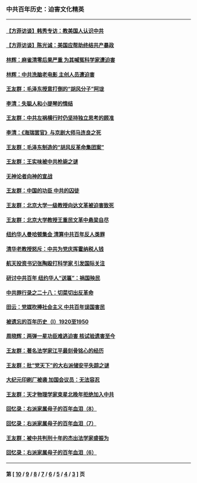 ### 中共百年历史：迫害文化精英
---
#### [【方菲访谈】韩秀专访：教美国人认识中共](../../pages/nf1176111/n13821310.md?12270430) 
#### [【方菲访谈】陈光诚：美国应帮助终结共产暴政](../../pages/nf1176111/n13759521.md?12270430) 
#### [林辉：麻雀清零后果严重 为其喊冤科学家遭迫害](../../pages/nf1176111/n13746900.md?12270430) 
#### [林辉：中共洗脑老电影 主创人员遭迫害](../../pages/nf1176111/n13699437.md?12270430) 
#### [王友群：毛泽东授意打倒的“胡风分子”阿垅](../../pages/nf1176111/n13592541.md?12270430) 
#### [李清：失聪人和小提琴的情结](../../pages/nf1176111/n13459280.md?12270430) 
#### [王友群：中共左祸横行时仍坚持独立思考的顾准](../../pages/nf1176111/n13444722.md?12270430) 
#### [李清：《海瑞罢官》与京剧大师马连良之死](../../pages/nf1176111/n13412316.md?12270430) 
#### [王友群：毛泽东制造的“胡风反革命集团案”](../../pages/nf1176111/n13324909.md?12270430) 
#### [王友群：王实味被中共枪毙之谜](../../pages/nf1176111/n13307502.md?12270430) 
#### [无神论者向神的宣战](../../pages/nf1176111/n13281535.md?12270430) 
#### [王友群：中国的功臣 中共的囚徒](../../pages/nf1176111/n13291790.md?12270430) 
#### [王友群：北京大学一级教授向达文革被迫害致死](../../pages/nf1176111/n13150966.md?12270430) 
#### [王友群：北京大学教授王重民文革中悬梁自尽](../../pages/nf1176111/n13084645.md?12270430) 
#### [纽约华人曼哈顿集会 清算中共百年反人类罪](../../pages/nf1176111/n13084157.md?12270430) 
#### [清华老教授怒斥：中共为党庆挥霍纳税人钱](../../pages/nf1176111/n13071430.md?12270430) 
#### [航天投资书记张陶殴打科学家 引发国际关注](../../pages/nf1176111/n13069132.md?12270430) 
#### [研讨中共百年 纽约华人“送匾”：祸国殃民](../../pages/nf1176111/n13057367.md?12270430) 
#### [中共罪行录之二十八：切菜切出反革命](../../pages/nf1176111/n13030600.md?12270430) 
#### [田云：党媒吹捧社会主义 中共百年误国害民](../../pages/nf1176111/n13006682.md?12270430) 
#### [被遗忘的百年历史（I）1920至1950](../../pages/nf1176111/n12986411.md?12270430) 
#### [周晓辉：两弹一星功臣难逃迫害 核试验遗害至今](../../pages/nf1176111/n12974997.md?12270430) 
#### [王友群：著名法学家江平最刻骨铭心的经历](../../pages/nf1176111/n12970787.md?12270430) 
#### [王友群：批“党天下”的大右派储安平失踪之谜](../../pages/nf1176111/n12954229.md?12270430) 
#### [大纪元印刷厂被袭 加国会议员：无法容忍](../../pages/nf1176111/n12883028.md?12270430) 
#### [王友群：天才物理学家束星北晚年拒绝加入中共](../../pages/nf1176111/n12792913.md?12270430) 
#### [回忆录：右派家属母子的百年血泪（8）](../../pages/nf1176111/n12706196.md?12270430) 
#### [回忆录：右派家属母子的百年血泪（7）](../../pages/nf1176111/n12706191.md?12270430) 
#### [王友群：被中共判刑十年的杰出法学家盛振为](../../pages/nf1176111/n12706141.md?12270430) 
#### [回忆录：右派家属母子的百年血泪（6）](../../pages/nf1176111/n12698863.md?12270430) 

---
#### 第 [ [10](./10.md?12270430) / [9](./9.md?12270430) / [8](./8.md?12270430) / [7](./7.md?12270430) / [6](./6.md?12270430) / [5](./5.md?12270430) / [4](./4.md?12270430) / [3](./3.md?12270430) ] 页
